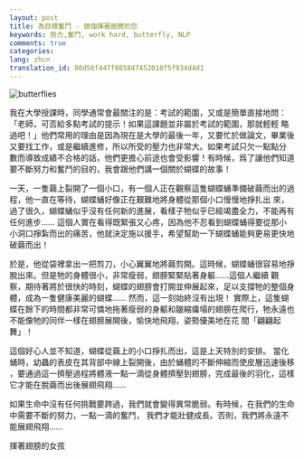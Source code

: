 ```yaml
---
layout: post
title: 為目標奮鬥 - 做個揮著翅膀的您
keywords: 努力,奮鬥, work hard, butterfly, NLP
comments: true
categories:
lang: zhcn
translation_id: 90d56f447f085847452018f5f934d4d1
---
```


![butterflies](/assets/images/le/butterflies.jpeg "butterflies")


我在大學授課時，同學通常會最關注的是：考試的範圍，又或是簡單直接地問：「老師，可否給多點考試的提示！如果這課題並非屬於考試的範圍，那就輕輕 略過吧！」他們常用的理由是因為現在是大學的最後一年，又要忙於做論文，畢業後又要找工作，或是繼續進修，所以所受的壓力也非常大。如果考試只欠一點點分 數而導致成績不合格的話，他們更擔心前途也會受影響！有時候，爲了讓他們知道要不斷努力和奮鬥的目的，我會跟他們講一個關於蝴蝶的故事！

一天，一隻繭上裂開了一個小口，有一個人正在觀察這隻蝴蝶蛹準備破繭而出的過程，他一直在等待，蝴蝶蛹好像正在艱難地將身體從那個小口慢慢地掙扎出 來，過了很久，蝴蝶蛹似乎沒有任何新的進展，看樣子牠似乎已經竭盡全力，不能再有任何進步…… 這個人實在看得既緊張又心疼，因為他不忍看到蝴蝶蛹得要從那小小洞口掙紮而出的痛苦，他就決定施以援手，希望幫助一下蝴蝶蛹能夠更易更快地破繭而出！

於是，他從袋裡拿出一把剪刀，小心翼翼地將繭剪開。這時候，蝴蝶蛹很容易地掙脫出來。但是牠的身體很小，非常瘦弱，翅膀緊緊貼著身軀……這個人繼續 觀察，期待著將於很快的時刻，蝴蝶的翅膀會打開並伸展起來，足以支撐牠的整個身體，成為一隻健康美麗的蝴蝶…… 然而，這一刻始終沒有出現！ 實際上，這隻蝴蝶在餘下的時間都非常可憐地拖著瘦弱的身軀和皺縮癟塌的翅膀在爬行，牠永遠也不能像牠的同伴一樣在翅膀展開後，愉快地飛翔，姿勢優美地在花 間「翩翩起舞」！

這個好心人並不知道，蝴蝶從繭上的小口掙扎而出，這是上天特別的安排。 當化蛹時，幼蟲的表皮在其背部中線上裂開後，由於蛹體的不斷伸縮而使皮層迅速後移 ，要通過這一擠壓過程將體液一點一滴從身體擠壓到翅膀，完成最後的羽化，這樣它才能在脫繭而出後展翅飛翔……

如果生命中沒有任何挑戰要跨過，我們就會變得異常脆弱。有時候，在我們的生命中需要不斷的努力，一點一滴的奮鬥， 我們才能壯健成長。否則，我們將永遠不能展翅飛翔……

揮著翅膀的女孩
